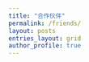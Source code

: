 ```yaml
---
title: "合作伙伴"
permalink: /friends/
layout: posts
entries_layout: grid
author_profile: true
---
```

<!--     主题中的 _layouts/posts.html 布局文件定义了文章列表的显示方式。它会遍历 _posts 目录下的所有文章，并按照日期进行排序和分组。
    在 _layouts/posts.html 中，通过使用 Liquid 模板语言和相关的 Jekyll 过滤器，提取每篇文章的日期信息。
    根据提取的日期信息，生成年份归档页面的链接和标题。
    当你访问 /year-archive/ 页面时，Jekyll 会根据配置的 permalink，将请求映射到 year-archive.md 页面，并加载对应的布局模板 _layouts/posts.html。
    _layouts/posts.html 在生成页面时，根据提取的日期信息，筛选出属于特定年份的文章，并按照日期倒序排列。
    最终，生成的年份归档页面会展示属于该年份的文章列表。 -->